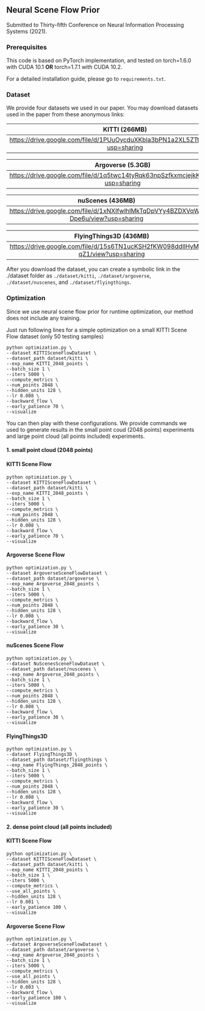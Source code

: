 ## Neural Scene Flow Prior

Submitted to Thirty-fifth Conference on Neural Information Processing Systems (2021).


### Prerequisites
This code is based on PyTorch implementation, and tested on torch=1.6.0 with CUDA 10.1 **OR** torch=1.7.1 with CUDA 10.2. 

For a detailed installation guide, please go to ```requirements.txt```.


### Dataset
We provide four datasets we used in our paper.
You may download datasets used in the paper from these anonymous links:

| KITTI (266MB) |
|:-:|
| https://drive.google.com/file/d/1PUuOycduXKbla3bPN1a2XL5ZTt27Y1Or/view?usp=sharing |

| Argoverse (5.3GB) |
|:-:|
| https://drive.google.com/file/d/1q5twc14tyRqk63npSzfkxmcjejkKHRNK/view?usp=sharing |

| nuScenes (436MB) |
|:-:|
| https://drive.google.com/file/d/1xNXIfwlhlMkTqDpVYy4BZDXVqW-Dpe6u/view?usp=sharing |

| FlyingThings3D (436MB) |
|:-:|
| https://drive.google.com/file/d/15s6TN1ucKSH2fKW098ddIlHyMPuY-qZ1/view?usp=sharing |

<!-- | KITTI (266MB) | Argoverse (5.3GB) |
|:-:|:-:|
| https://drive.google.com/file/d/1PUuOycduXKbla3bPN1a2XL5ZTt27Y1Or/view?usp=sharing | https://drive.google.com/file/d/1q5twc14tyRqk63npSzfkxmcjejkKHRNK/view?usp=sharing |

| nuScenes (436MB) | FlyingThings3D (436MB) |
|:-:|:-:|
| https://drive.google.com/file/d/1xNXIfwlhlMkTqDpVYy4BZDXVqW-Dpe6u/view?usp=sharing | https://drive.google.com/file/d/15s6TN1ucKSH2fKW098ddIlHyMPuY-qZ1/view?usp=sharing | -->
<!-- 
| KITTI (266MB) | Argoverse (5.3GB) | nuScenes (436MB) | FlyingThings3D (436MB) |
|:-:|:-:|:-:|:-:|
| https://drive.google.com/file/d/1PUuOycduXKbla3bPN1a2XL5ZTt27Y1Or/view?usp=sharing | https://drive.google.com/file/d/1q5twc14tyRqk63npSzfkxmcjejkKHRNK/view?usp=sharing | https://drive.google.com/file/d/1xNXIfwlhlMkTqDpVYy4BZDXVqW-Dpe6u/view?usp=sharing | https://drive.google.com/file/d/15s6TN1ucKSH2fKW098ddIlHyMPuY-qZ1/view?usp=sharing | -->

After you download the dataset, you can create a symbolic link in the ./dataset folder as ```./dataset/kitti```, ```./dataset/argoverse```, ```./dataset/nuscenes```, and ```./dataset/flyingthings```.


### Optimization
Since we use neural scene flow prior for runtime optimization, our method does not include any training. 

Just run following lines for a simple optimization on a small KITTI Scene Flow dataset (only 50 testing samples)
```
python optimization.py \
--dataset KITTISceneFlowDataset \
--dataset_path dataset/kitti \
--exp_name KITTI_2048_points \
--batch_size 1 \
--iters 5000 \
--compute_metrics \
--num_points 2048 \
--hidden_units 128 \
--lr 0.008 \
--backward_flow \
--early_patience 70 \
--visualize
```

You can then play with these configurations.
We provide commands we used to generate results in the small point coud (2048 points) experiments and large point cloud (all points included) experiments.

#### 1. small point cloud (2048 points)

#### KITTI Scene Flow
```
python optimization.py \
--dataset KITTISceneFlowDataset \
--dataset_path dataset/kitti \
--exp_name KITTI_2048_points \
--batch_size 1 \
--iters 5000 \
--compute_metrics \
--num_points 2048 \
--hidden_units 128 \
--lr 0.008 \
--backward_flow \
--early_patience 70 \
--visualize
```

#### Argoverse Scene Flow
```
python optimization.py \
--dataset ArgoverseSceneFlowDataset \
--dataset_path dataset/argoverse \
--exp_name Argoverse_2048_points \
--batch_size 1 \
--iters 5000 \
--compute_metrics \
--num_points 2048 \
--hidden_units 128 \
--lr 0.008 \
--backward_flow \
--early_patience 30 \
--visualize
```

#### nuScenes Scene Flow
```
python optimization.py \
--dataset NuScenesSceneFlowDataset \
--dataset_path dataset/nuscenes \
--exp_name Argoverse_2048_points \
--batch_size 1 \
--iters 5000 \
--compute_metrics \
--num_points 2048 \
--hidden_units 128 \
--lr 0.008 \
--backward_flow \
--early_patience 30 \
--visualize
```

#### FlyingThings3D
```
python optimization.py \
--dataset FlyingThings3D \
--dataset_path dataset/flyingthings \
--exp_name FlyingThings_2048_points \
--batch_size 1 \
--iters 5000 \
--compute_metrics \
--num_points 2048 \
--hidden_units 128 \
--lr 0.008 \
--backward_flow \
--early_patience 30 \
--visualize
```

#### 2. dense point cloud (all points included)

#### KITTI Scene Flow
```
python optimization.py \
--dataset KITTISceneFlowDataset \
--dataset_path dataset/kitti \
--exp_name KITTI_2048_points \
--batch_size 1 \
--iters 5000 \
--compute_metrics \
--use_all_points \
--hidden_units 128 \
--lr 0.001 \
--early_patience 100 \
--visualize
```

#### Argoverse Scene Flow
```
python optimization.py \
--dataset ArgoverseSceneFlowDataset \
--dataset_path dataset/argoverse \
--exp_name Argoverse_2048_points \
--batch_size 1 \
--iters 5000 \
--compute_metrics \
--use_all_points \
--hidden_units 128 \
--lr 0.003 \
--backward_flow \
--early_patience 100 \
--visualize
```
